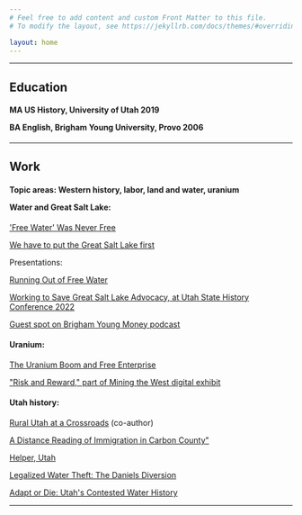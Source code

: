```yaml
---
# Feel free to add content and custom Front Matter to this file.
# To modify the layout, see https://jekyllrb.com/docs/themes/#overriding-theme-defaults

layout: home
---
```

<hr>
<h2>Education</h2>
  <h4>
  <p>MA US History, University of Utah 2019</p>
  <p>BA English, Brigham Young University, Provo 2006</p>
  </h4> 
<hr>
<h2>Work</h2>
  <h4>
<p>Topic areas: Western history, labor, land and water, uranium
</p><b>Water and Great Salt Lake:</b>
  </h4>
<p><a href="https://therevelator.org/free-water-colorado-river/" target="_blank">'Free Water' Was Never Free</a>
</p><p><a href="https://www.sltrib.com/opinion/commentary/2022/08/04/nate-housley-we-have-put-great/" target="_blank">We have to put the Great Salt Lake first</a>
</p><p>Presentations:
</p><p><a href="https://youtu.be/QHfp_fUUme4" target="_blank">Running Out of Free Water</a>
</p><p><a href="https://youtu.be/aV0-t5IvUNI" target="_blank">Working to Save Great Salt Lake Advocacy, at Utah State History Conference 2022</a>
</p><p><a href="https://soundcloud.com/brigham-young-money/save-our-great-salt-lake-feat-nate-housley?utm_source=clipboard&amp;utm_medium=text&amp;utm_campaign=social_sharing" target="_blank">Guest spot on Brigham Young Money podcast</a>
</p><h4><b>Uranium:</b></h4>
<p><a href="https://history.utah.gov/the-uranium-boom-and-free-enterprise/" target="_blank">The Uranium Boom and Free Enterprise</a>
</p><p><a href="https://exhibits.lib.utah.edu/s/mining-the-west/page/risk-and-reward" target="_blank">"Risk and Reward," part of Mining the West digital exhibit</a>
</p><h4><b>Utah history:</b></h4>
<p><a href="https://www.utahhumanities.org/images/centerheritage/docs/XR_Utah_Rural_Crossroads_essay_lr.pdf" target="_blank">Rural Utah at a Crossroads</a> (co-author)
</p><p><a href="https://history.utah.gov/a-distance-reading-of-immigration-in-carbon-county/" target="_blank">A Distance Reading of Immigration in Carbon County"</a>
</p><p><a href="https://www.intermountainhistories.org/items/show/373" target="_blank">Helper, Utah</a>
</p><p><a href="https://www.utahhumanities.org/stories/items/show/377" target="_blank">Legalized Water Theft: The Daniels Diversion</a>
</p><p><a href="https://www.utahhumanities.org/stories/items/show/452" target="_blank">Adapt or Die: Utah's Contested Water History</a>
</p><hr>
